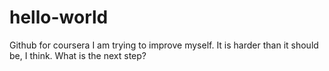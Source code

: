 # hello-world
Github for coursera
I am trying to improve myself. It is harder than it should be, I think.
What is the next step?
